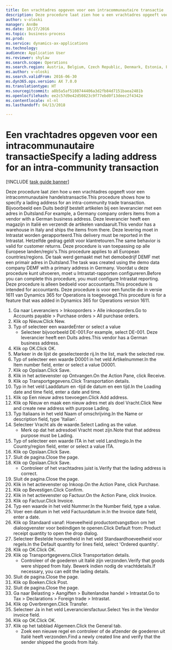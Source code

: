 ```yaml
--- 
title: Een vrachtadres opgeven voor een intracommunautaire transactie
description: Deze procedure laat zien hoe u een vrachtadres opgeeft voor een intracommunautaire handelstransactie.
author: v-oloski
manager: AnnBe
ms.date: 10/27/2016
ms.topic: business-process
ms.prod: 
ms.service: dynamics-ax-applications
ms.technology: 
audience: Application User
ms.reviewer: shylaw
ms.search.scope: Operations
ms.search.region: Austria, Belgium, Czech Republic, Denmark, Estonia, Finland, France, Germany, Hungary, Ireland, Italy, Latvia, Lithuania, Netherlands, Poland, Spain, Sweden, United Kingdom
ms.author: v-oloski
ms.search.validFrom: 2016-06-30
ms.dyn365.ops.version: AX 7.0.0
ms.translationtype: HT
ms.sourcegitcommit: a8b5a5af5108744406a3d2fb84d7151baea2481b
ms.openlocfilehash: ee2c57d9e42d50823c9f77ebd0f13deec2f4342e
ms.contentlocale: nl-nl
ms.lasthandoff: 04/13/2018

---
```

# <a name="specify-a-lading-address-for-an-intra-community-transaction"></a><span data-ttu-id="22bc3-103">Een vrachtadres opgeven voor een intracommunautaire transactie</span><span class="sxs-lookup"><span data-stu-id="22bc3-103">Specify a lading address for an intra-community transaction</span></span>

[!INCLUDE [task guide banner](../../includes/task-guide-banner.md)]

<span data-ttu-id="22bc3-104">Deze procedure laat zien hoe u een vrachtadres opgeeft voor een intracommunautaire handelstransactie.</span><span class="sxs-lookup"><span data-stu-id="22bc3-104">This procedure shows how to specify a lading address for an intra-community trade transaction.</span></span> <span data-ttu-id="22bc3-105">Bijvoorbeeld een Duits bedrijf bestelt artikelen bij een leverancier met een adres in Duitsland.</span><span class="sxs-lookup"><span data-stu-id="22bc3-105">For example, a Germany company orders items from a vendor with a German business address.</span></span> <span data-ttu-id="22bc3-106">Deze leverancier heeft een magazijn in Italië en verzendt de artikelen vandaaruit.</span><span class="sxs-lookup"><span data-stu-id="22bc3-106">This vendor has a warehouse in Italy and ships the items from there.</span></span> <span data-ttu-id="22bc3-107">Deze levering moet in Intrastat worden gerapporteerd.</span><span class="sxs-lookup"><span data-stu-id="22bc3-107">This delivery must be reported in the Intrastat.</span></span> <span data-ttu-id="22bc3-108">Hetzelfde gedrag geldt voor klantretouren.</span><span class="sxs-lookup"><span data-stu-id="22bc3-108">The same behavior is valid for customer returns.</span></span>
<span data-ttu-id="22bc3-109">Deze procedure is van toepassing op alle Europese landen/regio's.</span><span class="sxs-lookup"><span data-stu-id="22bc3-109">This procedure applies to all European countries/regions.</span></span> <span data-ttu-id="22bc3-110">De taak werd gemaakt met het demobedrijf DEMF met een primair adres in Duitsland.</span><span class="sxs-lookup"><span data-stu-id="22bc3-110">The task was created using the demo data company DEMF with a primary address in Germany.</span></span> <span data-ttu-id="22bc3-111">Voordat u deze procedure kunt uitvoeren, moet u Intrastat-rapporten configureren.</span><span class="sxs-lookup"><span data-stu-id="22bc3-111">Before you can complete this procedure, you must configure Intrastat reporting.</span></span> <span data-ttu-id="22bc3-112">Deze procedure is alleen bedoeld voor accountants.</span><span class="sxs-lookup"><span data-stu-id="22bc3-112">This procedure is intended for accountants.</span></span> <span data-ttu-id="22bc3-113">Deze procedure is voor een functie die in versie 1611 van Dynamics 365 for Operations is toegevoegd.</span><span class="sxs-lookup"><span data-stu-id="22bc3-113">This procedure is for a feature that was added in Dynamics 365 for Operations version 1611.</span></span>

1. <span data-ttu-id="22bc3-114">Ga naar Leveranciers > Inkooporders > Alle inkooporders.</span><span class="sxs-lookup"><span data-stu-id="22bc3-114">Go to Accounts payable > Purchase orders > All purchase orders.</span></span>
2. <span data-ttu-id="22bc3-115">Klik op Nieuw.</span><span class="sxs-lookup"><span data-stu-id="22bc3-115">Click New.</span></span>
3. <span data-ttu-id="22bc3-116">Typ of selecteer een waarde</span><span class="sxs-lookup"><span data-stu-id="22bc3-116">Enter or select a value</span></span>
    * <span data-ttu-id="22bc3-117">Selecteer bijvoorbeeld DE-001.</span><span class="sxs-lookup"><span data-stu-id="22bc3-117">For example, select DE-001.</span></span> <span data-ttu-id="22bc3-118">Deze leverancier heeft een Duits adres.</span><span class="sxs-lookup"><span data-stu-id="22bc3-118">This vendor has a German business address.</span></span>  
4. <span data-ttu-id="22bc3-119">Klik op OK.</span><span class="sxs-lookup"><span data-stu-id="22bc3-119">Click OK.</span></span>
5. <span data-ttu-id="22bc3-120">Markeer in de lijst de geselecteerde rij.</span><span class="sxs-lookup"><span data-stu-id="22bc3-120">In the list, mark the selected row.</span></span>
6. <span data-ttu-id="22bc3-121">Typ of selecteer een waarde D0001 in het veld Artikelnummer.</span><span class="sxs-lookup"><span data-stu-id="22bc3-121">In the Item number field, enter or select a value D0001.</span></span>
7. <span data-ttu-id="22bc3-122">Klik op Opslaan.</span><span class="sxs-lookup"><span data-stu-id="22bc3-122">Click Save.</span></span>
8. <span data-ttu-id="22bc3-123">Klik in het actievenster op Ontvangen.</span><span class="sxs-lookup"><span data-stu-id="22bc3-123">On the Action Pane, click Receive.</span></span>
9. <span data-ttu-id="22bc3-124">Klik op Transportgegevens.</span><span class="sxs-lookup"><span data-stu-id="22bc3-124">Click Transportation details.</span></span>
10. <span data-ttu-id="22bc3-125">Typ in het veld Laaddatum en -tijd de datum en een tijd.</span><span class="sxs-lookup"><span data-stu-id="22bc3-125">In the Loading date and time field, enter a date and time.</span></span>
11. <span data-ttu-id="22bc3-126">Klik op Een nieuw adres toevoegen.</span><span class="sxs-lookup"><span data-stu-id="22bc3-126">Click Add address.</span></span>
12. <span data-ttu-id="22bc3-127">Klik op Nieuw en maak een nieuw adres met als doel Vracht.</span><span class="sxs-lookup"><span data-stu-id="22bc3-127">Click New and create new address with purpose Lading.</span></span>
13. <span data-ttu-id="22bc3-128">Typ Italiaans in het veld Naam of omschrijving.</span><span class="sxs-lookup"><span data-stu-id="22bc3-128">In the Name or description field, type 'Italian'.</span></span>
14. <span data-ttu-id="22bc3-129">Selecteer Vracht als de waarde.</span><span class="sxs-lookup"><span data-stu-id="22bc3-129">Select Lading as the value.</span></span>
    * <span data-ttu-id="22bc3-130">Merk op dat het adresdoel Vracht moet zijn.</span><span class="sxs-lookup"><span data-stu-id="22bc3-130">Note that that address purpose must be Lading.</span></span>  
15. <span data-ttu-id="22bc3-131">Typ of selecteer een waarde ITA in het veld Land/regio.</span><span class="sxs-lookup"><span data-stu-id="22bc3-131">In the Country/region field, enter or select a value ITA.</span></span>
16. <span data-ttu-id="22bc3-132">Klik op Opslaan.</span><span class="sxs-lookup"><span data-stu-id="22bc3-132">Click Save.</span></span>
17. <span data-ttu-id="22bc3-133">Sluit de pagina.</span><span class="sxs-lookup"><span data-stu-id="22bc3-133">Close the page.</span></span>
18. <span data-ttu-id="22bc3-134">Klik op Opslaan.</span><span class="sxs-lookup"><span data-stu-id="22bc3-134">Click Save.</span></span>
    * <span data-ttu-id="22bc3-135">Controleer of het vrachtadres juist is.</span><span class="sxs-lookup"><span data-stu-id="22bc3-135">Verify that the lading address is correct.</span></span>  
19. <span data-ttu-id="22bc3-136">Sluit de pagina.</span><span class="sxs-lookup"><span data-stu-id="22bc3-136">Close the page.</span></span>
20. <span data-ttu-id="22bc3-137">Klik in het actievenster op Inkoop.</span><span class="sxs-lookup"><span data-stu-id="22bc3-137">On the Action Pane, click Purchase.</span></span>
21. <span data-ttu-id="22bc3-138">Klik op Bevestigen.</span><span class="sxs-lookup"><span data-stu-id="22bc3-138">Click Confirm.</span></span>
22. <span data-ttu-id="22bc3-139">Klik in het actievenster op Factuur.</span><span class="sxs-lookup"><span data-stu-id="22bc3-139">On the Action Pane, click Invoice.</span></span>
23. <span data-ttu-id="22bc3-140">Klik op Factuur.</span><span class="sxs-lookup"><span data-stu-id="22bc3-140">Click Invoice.</span></span>
24. <span data-ttu-id="22bc3-141">Typ een waarde in het veld Nummer.</span><span class="sxs-lookup"><span data-stu-id="22bc3-141">In the Number field, type a value.</span></span>
25. <span data-ttu-id="22bc3-142">Voer een datum in het veld Factuurdatum in.</span><span class="sxs-lookup"><span data-stu-id="22bc3-142">In the Invoice date field, enter a date.</span></span>
26. <span data-ttu-id="22bc3-143">Klik op Standaard vanaf: Hoeveelheid productontvangstbon om het dialoogvenster voor beëindigen te openen.</span><span class="sxs-lookup"><span data-stu-id="22bc3-143">Click Default from: Product receipt quantity to open the drop dialog.</span></span>
27. <span data-ttu-id="22bc3-144">Selecteer Bestelde hoeveelheid in het veld Standaardhoeveelheid voor regels.</span><span class="sxs-lookup"><span data-stu-id="22bc3-144">In the Default quantity for lines field, select 'Ordered quantity'.</span></span>
28. <span data-ttu-id="22bc3-145">Klik op OK.</span><span class="sxs-lookup"><span data-stu-id="22bc3-145">Click OK.</span></span>
29. <span data-ttu-id="22bc3-146">Klik op Transportgegevens.</span><span class="sxs-lookup"><span data-stu-id="22bc3-146">Click Transportation details.</span></span>
    * <span data-ttu-id="22bc3-147">Controleer of de goederen uit Italië zijn verzonden.</span><span class="sxs-lookup"><span data-stu-id="22bc3-147">Verify that goods were shipped from Italy.</span></span> <span data-ttu-id="22bc3-148">Bewerk indien nodig de vrachtdetails.</span><span class="sxs-lookup"><span data-stu-id="22bc3-148">If necessary, you can edit the lading details.</span></span>  
30. <span data-ttu-id="22bc3-149">Sluit de pagina.</span><span class="sxs-lookup"><span data-stu-id="22bc3-149">Close the page.</span></span>
31. <span data-ttu-id="22bc3-150">Klik op Boeken.</span><span class="sxs-lookup"><span data-stu-id="22bc3-150">Click Post.</span></span>
32. <span data-ttu-id="22bc3-151">Sluit de pagina.</span><span class="sxs-lookup"><span data-stu-id="22bc3-151">Close the page.</span></span>
33. <span data-ttu-id="22bc3-152">Ga naar Belasting > Aangiften > Buitenlandse handel > Intrastat.</span><span class="sxs-lookup"><span data-stu-id="22bc3-152">Go to Tax > Declarations > Foreign trade > Intrastat.</span></span>
34. <span data-ttu-id="22bc3-153">Klik op Overbrengen.</span><span class="sxs-lookup"><span data-stu-id="22bc3-153">Click Transfer.</span></span>
35. <span data-ttu-id="22bc3-154">Selecteer Ja in het veld Leveranciersfactuur.</span><span class="sxs-lookup"><span data-stu-id="22bc3-154">Select Yes in the Vendor invoice field.</span></span>
36. <span data-ttu-id="22bc3-155">Klik op OK.</span><span class="sxs-lookup"><span data-stu-id="22bc3-155">Click OK.</span></span>
37. <span data-ttu-id="22bc3-156">Klik op het tabblad Algemeen.</span><span class="sxs-lookup"><span data-stu-id="22bc3-156">Click the General tab.</span></span>
    * <span data-ttu-id="22bc3-157">Zoek een nieuwe regel en controleer of de afzender de goederen uit Italië heeft verzonden.</span><span class="sxs-lookup"><span data-stu-id="22bc3-157">Find a newly created line and verify that the sender shipped the goods from Italy.</span></span>  


